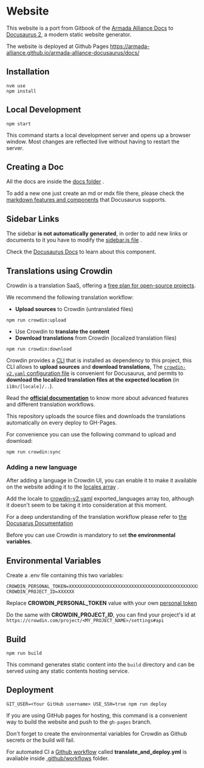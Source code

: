 # Website

This website is a port from Gitbook of the [Armada Alliance Docs](https://docs.armada-alliance.com/learn/) to [Docusaurus 2](https://docusaurus.io/), a modern static website generator.

The website is deployed at Github Pages https://armada-alliance.github.io/armada-alliance-docusaurus/docs/

## Installation

```console
nvm use 
npm install
```

## Local Development

```console
npm start
```

This command starts a local development server and opens up a browser window. Most changes are reflected live without having to restart the server.

## Creating a Doc

All the docs are inside the [docs folder](https://github.com/rekuenkdr/armada-alliance-docusaurus/tree/master/docs) . 

To add a new one just create an md or mdx file there, please check the [markdown features and components](https://docusaurus.io/docs/markdown-features
) that Docusaurus supports.


## Sidebar Links

The sidebar **is not automatically generated**, in order to add new links or documents to it you have to modify the [sidebar.js file](https://github.com/rekuenkdr/armada-alliance-docusaurus/blob/master/sidebars.js) .

Check the [Docusaurus Docs](https://docusaurus.io/docs/sidebar) to learn about this component.


## Translations using Crowdin 

Crowdin is a translation SaaS, offering a [free plan for open-source projects](https://crowdin.com/page/open-source-project-setup-request).

We recommend the following translation workflow:

- **Upload sources** to Crowdin (untranslated files)

```console
npm run crowdin:upload
```

- Use Crowdin to **translate the content**
- **Download translations** from Crowdin (localized translation files)
```console
npm run crowdin:download
```

Crowdin provides a [CLI](https://support.crowdin.com/cli-tool/) that is installed as dependency to this project, this CLI allows to **upload sources** and **download translations**,
The [`crowdin-v2.yaml` configuration file](https://support.crowdin.com/configuration-file/) is convenient for Docusaurus, and permits to **download the localized translation files at the expected location** (in `i18n/[locale]/..`).

Read the **[official documentation](https://support.crowdin.com/)** to know more about advanced features and different translation workflows.

This repository uploads the source files and downloads the translations automatically on every deploy to GH-Pages.

For convenience you can use the following command to upload and download:

```console
npm run crowdin:sync
```


### Adding a new language

After adding a language in Crowdin UI, you can enable it to make it available on the website adding it to the [locales array](https://github.com/rekuenkdr/armada-alliance-docusaurus/blob/032b867e521f8db515215cb82a3ab4df4678b447/docusaurus.config.js#L14) .

Add the locale to [crowdin-v2.yaml](https://github.com/rekuenkdr/armada-alliance-docusaurus/blob/032b867e521f8db515215cb82a3ab4df4678b447/crowdin-v2.yaml#L4) exported_languages array too, although it doesn't seem to be taking it into consideration at this moment.

For a deep understanding of the translation workflow please refer to [the Docusarus Documentation](https://docusaurus.io/docs/i18n/crowdin)

Before you can use Crowdin is mandatory to set **the environmental variables**.


## Environmental Variables

Create a .env file containing this two variables:

```console
CROWDIN_PERSONAL_TOKEN=XXXXXXXXXXXXXXXXXXXXXXXXXXXXXXXXXXXXXXXXXXXXXXXXXXXXX
CROWDIN_PROJECT_ID=XXXXXX
```

Replace **CROWDIN_PERSONAL_TOKEN** value with your own [personal token](https://crowdin.com/settings#api-key)

Do the same with **CROWDIN_PROJECT_ID**, you can find your project's id at ``` https://crowdin.com/project/<MY_PROJECT_NAME>/settings#api```


## Build

```console
npm run build
```

This command generates static content into the `build` directory and can be served using any static contents hosting service.


## Deployment

```console
GIT_USER=<Your GitHub username> USE_SSH=true npm run deploy
```

If you are using GitHub pages for hosting, this command is a convenient way to build the website and push to the `gh-pages` branch.

Don't forget to create the environmental variables for Crowdin as Github secrets or the build will fail. 

For automated CI a [Github workflow](https://github.com/rekuenkdr/armada-alliance-docusaurus/blob/master/.github/workflows/translate_and_deploy.yml) called **translate_and_deploy.yml** is avaliable inside [.github/workflows](https://github.com/rekuenkdr/armada-alliance-docusaurus/tree/master/.github/workflows) folder.
